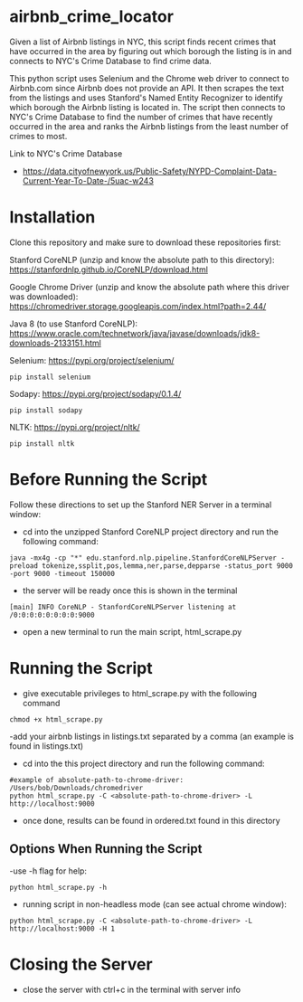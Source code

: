 # airbnb_crime_locator
Given a list of Airbnb listings in NYC, this script finds recent crimes that have occurred in the area by figuring out which borough the listing is in and connects to NYC's Crime Database to find crime data.

This python script uses Selenium and the Chrome web driver to connect to Airbnb.com since Airbnb does not provide an API. It then scrapes the text from the listings and uses Stanford's Named Entity Recognizer to identify which borough the Airbnb listing is located in. The script then connects to NYC's Crime Database to find the number of crimes that have recently occurred in the area and ranks the Airbnb listings from the least number of crimes to most.


Link to NYC's Crime Database
- https://data.cityofnewyork.us/Public-Safety/NYPD-Complaint-Data-Current-Year-To-Date-/5uac-w243


# Installation
Clone this repository and make sure to download these repositories first:

Stanford CoreNLP (unzip and know the absolute path to this directory): https://stanfordnlp.github.io/CoreNLP/download.html

Google Chrome Driver (unzip and know the absolute path where this driver was downloaded): https://chromedriver.storage.googleapis.com/index.html?path=2.44/

Java 8 (to use Stanford CoreNLP): https://www.oracle.com/technetwork/java/javase/downloads/jdk8-downloads-2133151.html

Selenium: https://pypi.org/project/selenium/
```
pip install selenium
```
Sodapy: https://pypi.org/project/sodapy/0.1.4/
```
pip install sodapy
``` 
      
NLTK: https://pypi.org/project/nltk/
```
pip install nltk
```

# Before Running the Script
Follow these directions to set up the Stanford NER Server in a terminal window:
- cd into the unzipped Stanford CoreNLP project directory and run the following command:
 ```
 java -mx4g -cp "*" edu.stanford.nlp.pipeline.StanfordCoreNLPServer -preload tokenize,ssplit,pos,lemma,ner,parse,depparse -status_port 9000 -port 9000 -timeout 150000
```
- the server will be ready once this is shown in the terminal
```
[main] INFO CoreNLP - StanfordCoreNLPServer listening at /0:0:0:0:0:0:0:0:9000
```
- open a new terminal to run the main script, html_scrape.py
# Running the Script
- give executable privileges to html_scrape.py with the following command
```
chmod +x html_scrape.py
```
-add your airbnb listings in listings.txt separated by a comma (an example is found in listings.txt)
- cd into the this project directory and run the following command:
```
#example of absolute-path-to-chrome-driver: /Users/bob/Downloads/chromedriver
python html_scrape.py -C <absolute-path-to-chrome-driver> -L http://localhost:9000
```
- once done, results can be found in ordered.txt found in this directory
## Options When Running the Script
-use -h flag for help:
```
python html_scrape.py -h
```
- running script in non-headless mode (can see actual chrome window):
```
python html_scrape.py -C <absolute-path-to-chrome-driver> -L http://localhost:9000 -H 1
```
# Closing the Server
- close the server with ctrl+c in the terminal with server info
